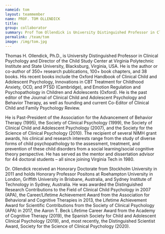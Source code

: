 ```yaml
---
nameid: tom
layout: teammember
name: PROF. TOM OLLENDICK
title: 
group: collaborator
summary: Prof Tom Ollendick is University Distinguished Professor in Clinical Psychology and Director of the Child Study Center at Virginia Polytechnic Institute and State University, Blacksburg, Virginia, USA
permalink: /team/tom
image: /img/tom.jpg
---
```


Thomas H. Ollendick, Ph.D., is University Distinguished Professor in Clinical Psychology and Director of the Child Study Center at Virginia Polytechnic Institute and State University, Blacksburg, Virginia, USA. He is the author or co-author of 350+ research publications, 100+ book chapters, and 38 books. His recent books include the Oxford Handbook of Clinical Child and Adolescent Psychology, Innovations in CBT Treatment for Childhood Anxiety, OCD, and PTSD (Cambridge), and Emotion Regulation and Psychopathology in Children and Adolescents (Oxford).  He is the past editor of the Journal of Clinical Child and Adolescent Psychology and Behavior Therapy, as well as founding and current Co-Editor of Clinical Child and Family Psychology Review. 

He is Past-President of the Association for the Advancement of Behavior Therapy (1995), the Society of Clinical Psychology (1999), the Society of Clinical Child and Adolescent Psychology (2007), and the Society for the Science of Clinical Psychology (2010). The recipient of several NIMH grant awards, his clinical and research interests range from the study of diverse forms of child psychopathology to the assessment, treatment, and prevention of these child disorders from a social learning/social cognitive theory perspective. He has served as the mentor and dissertation advisor for 44 doctoral students – all since joining Virginia Tech in 1980. 

Dr. Ollendick received an Honorary Doctorate from Stockholm University in 2011 and holds Honorary Professor Positons at Roehampton University in London, Griffith University in Brisbane, Australia, and Sydney Institute of Technology in Sydney, Australia. He was awarded the Distinguished Research Contributions to the Field of Clinical Child Psychology in 2007 (APA), the Career/Lifetime Achievement Award from the Association for Behavioral and Cognitive Therapies in 2013, the Lifetime Achievement Award for Scientific Contributions from the Society of Clinical Psychology (APA) in 2017, the Aaron T. Beck Lifetime Career Award from the Academy of Cognitive Therapy (2019), the Spanish Society for Child and Adolescent Clinical Psychology (2019), and, most recently, the Distinguished Scientist Award, Society for the Science of Clinical Psychology (2020). 
